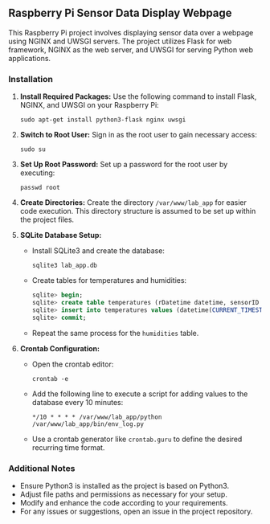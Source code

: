 ## Raspberry Pi Sensor Data Display Webpage

This Raspberry Pi project involves displaying sensor data over a webpage using NGINX and UWSGI servers. The project utilizes Flask for web framework, NGINX as the web server, and UWSGI for serving Python web applications.

### Installation

1. **Install Required Packages:**
   Use the following command to install Flask, NGINX, and UWSGI on your Raspberry Pi:
   ```
   sudo apt-get install python3-flask nginx uwsgi
   ```

2. **Switch to Root User:**
   Sign in as the root user to gain necessary access:
   ```
   sudo su
   ```

3. **Set Up Root Password:**
   Set up a password for the root user by executing:
   ```
   passwd root
   ```

4. **Create Directories:**
   Create the directory `/var/www/lab_app` for easier code execution. This directory structure is assumed to be set up within the project files.

5. **SQLite Database Setup:**
   - Install SQLite3 and create the database:
     ```
     sqlite3 lab_app.db
     ```
   - Create tables for temperatures and humidities:
     ```sql
     sqlite> begin;
     sqlite> create table temperatures (rDatetime datetime, sensorID text, temp numeric);
     sqlite> insert into temperatures values (datetime(CURRENT_TIMESTAMP), "1", 25);
     sqlite> commit;
     ```
   - Repeat the same process for the `humidities` table.

6. **Crontab Configuration:**
   - Open the crontab editor:
     ```
     crontab -e
     ```
   - Add the following line to execute a script for adding values to the database every 10 minutes:
     ```
     */10 * * * * /var/www/lab_app/python /var/www/lab_app/bin/env_log.py
     ```
   - Use a crontab generator like `crontab.guru` to define the desired recurring time format.

### Additional Notes
- Ensure Python3 is installed as the project is based on Python3.
- Adjust file paths and permissions as necessary for your setup.
- Modify and enhance the code according to your requirements.
- For any issues or suggestions, open an issue in the project repository.
